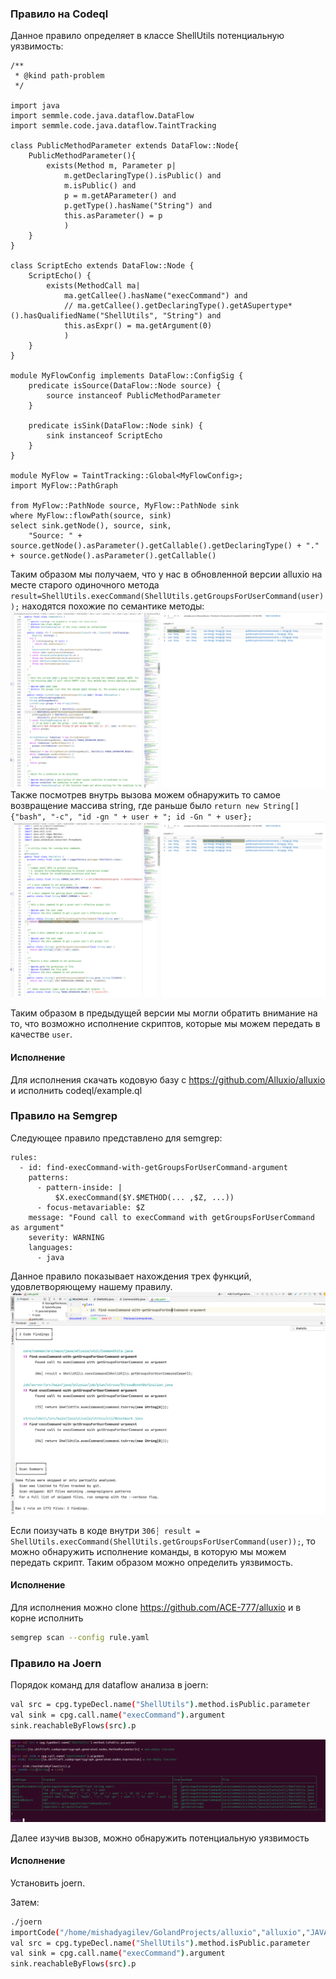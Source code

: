 ### Правило на Codeql
Данное правило определяет в классе ShellUtils потенциальную уязвимость:

```
/**
 * @kind path-problem
 */

import java
import semmle.code.java.dataflow.DataFlow
import semmle.code.java.dataflow.TaintTracking 

class PublicMethodParameter extends DataFlow::Node{
    PublicMethodParameter(){
        exists(Method m, Parameter p|
            m.getDeclaringType().isPublic() and 
            m.isPublic() and 
            p = m.getAParameter() and
            p.getType().hasName("String") and
            this.asParameter() = p
            )
    }
}

class ScriptEcho extends DataFlow::Node {
    ScriptEcho() {
        exists(MethodCall ma|
            ma.getCallee().hasName("execCommand") and
            // ma.getCallee().getDeclaringType().getASupertype*().hasQualifiedName("ShellUtils", "String") and
            this.asExpr() = ma.getArgument(0)
            )
    }
}

module MyFlowConfig implements DataFlow::ConfigSig {
    predicate isSource(DataFlow::Node source) {
        source instanceof PublicMethodParameter
    }

    predicate isSink(DataFlow::Node sink) {
        sink instanceof ScriptEcho
    }
}

module MyFlow = TaintTracking::Global<MyFlowConfig>;
import MyFlow::PathGraph

from MyFlow::PathNode source, MyFlow::PathNode sink
where MyFlow::flowPath(source, sink)
select sink.getNode(), source, sink,
    "Source: " + source.getNode().asParameter().getCallable().getDeclaringType() + "." + source.getNode().asParameter().getCallable()
```

Таким образом мы получаем, что у нас в обновленной версии alluxio на месте старого одиночного метода
`result=ShellUtils.execCommand(ShellUtils.getGroupsForUserCommand(user));`
находятся похожие по семантике методы:
![img.png](img.png)
Также посмотрев внутрь вызова можем обнаружить то самое возвращение массива string, где раньше было
`return new String[] {"bash", "-c", "id -gn " + user + "; id -Gn " + user};`
![img_1.png](img_1.png)

Таким образом в предыдущей версии мы могли обратить внимание на то, что возможно исполнение скриптов,
которые мы можем передать в качестве `user`.

#### Исполнение
Для исполнения скачать кодовую базу с https://github.com/Alluxio/alluxio и исполнить codeql/example.ql 

### Правило на Semgrep
Следующее правило представлено для semgrep:
```
rules:
  - id: find-execCommand-with-getGroupsForUserCommand-argument
    patterns:
      - pattern-inside: |
          $X.execCommand($Y.$METHOD(... ,$Z, ...))
      - focus-metavariable: $Z
    message: "Found call to execCommand with getGroupsForUserCommand as argument"
    severity: WARNING
    languages:
      - java
```

Данное правило показывает нахождения трех функций, удовлетворяющему нашему правилу.
![img_2.png](img_2.png)

Если поизучать в коде внутри `306┆ result = ShellUtils.execCommand(ShellUtils.getGroupsForUserCommand(user));`, то можно
обнаружить исполнение команды, в которую мы можем передать скрипт. Таким образом можно определить уязвимость.

#### Исполнение
Для исполнения можно clone https://github.com/ACE-777/alluxio и в корне исполнить 
```bash
semgrep scan --config rule.yaml
```

### Правило на Joern
Порядок команд для dataflow анализа в joern:
```bash
val src = cpg.typeDecl.name("ShellUtils").method.isPublic.parameter
val sink = cpg.call.name("execCommand").argument
sink.reachableByFlows(src).p
```
![img_4.png](img_4.png)

Далее изучив вызов, можно обнаружить потенциальную уязвимость

#### Исполнение
Установить joern.

Затем:
```bash
./joern
importCode("/home/mishadyagilev/GolandProjects/alluxio","alluxio","JAVASRC")
val src = cpg.typeDecl.name("ShellUtils").method.isPublic.parameter
val sink = cpg.call.name("execCommand").argument
sink.reachableByFlows(src).p
```
